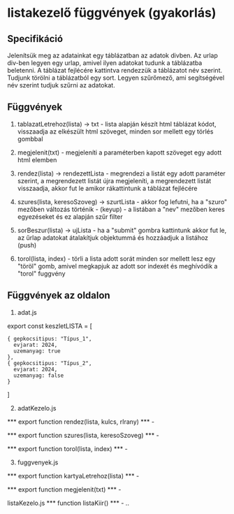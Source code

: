 # listakezelő függvények (gyakorlás)

## Specifikáció

Jelenítsük meg az adatainkat egy táblázatban az adatok divben. Az urlap div-ben legyen egy urlap, amivel ilyen adatokat tudunk a táblázatba beletenni. A táblázat fejlécére kattintva rendezzük a táblázatot név szerint. Tudjunk törölni a táblázatból egy sort. Legyen szűrőmező, ami segítségével név szerint tudjuk szűrni az adatokat.

## Függvények

1. tablazatLetrehoz(lista) -> txt - lista alapján készít html táblázat kódot, visszaadja az elkészült html szöveget, minden sor mellett egy törlés gombbal

2. megjelenit(txt) - megjeleníti a paraméterben kapott szöveget egy adott html elemben

3. rendez(lista) -> rendezettLista - megrendezi a listát egy adott paraméter szerint, a megrendezett listát újra megjeleníti, a megrendezett listát visszaadja, akkor fut le amikor rákattintunk a táblázat fejlécére

4. szures(lista, keresoSzoveg) -> szurtLista - akkor fog lefutni, ha a "szuro" mezőben változás történik - (keyup) - a listában a "nev" mezőben keres egyezéseket és ez alapján szűr filter

5. sorBeszur(lista) -> ujLista - ha a "submit" gombra kattintunk akkor fut le, az űrlap adatokat átalakítjuk objektummá és hozzáadjuk a listához (push)

6. torol(lista, index) - törli a lista adott sorát minden sor mellett lesz egy "töröl" gomb, amivel megkapjuk az adott sor indexét és meghívódik a "torol" fuggvény





## Függvények az oldalon

1. adat.js


export const keszletLISTA = [

    { gepkocsitipus: "Típus_1",
      evjarat: 2024,
      uzemanyag: true
    },
    { gepkocsitipus: "Típus_2",
      evjarat: 2024,
      uzemanyag: false 
    }
]





2. adatKezelo.js


*** export function rendez(lista, kulcs, rIrany) *** - <!-- ... -->

*** export function szures(lista, keresoSzoveg) *** - <!-- ... -->

*** export function torol(lista, index) *** - <!-- ... -->





3. fuggvenyek.js


*** export function kartyaLetrehoz(lista) *** - <!-- ... -->

*** export function megjelenit(txt) *** - <!-- ... -->

listaKezelo.js
*** function listaKiir() *** - ..